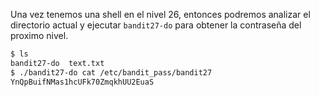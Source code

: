 Una vez tenemos una shell en el nivel 26, entonces podremos analizar el
directorio actual y ejecutar `bandit27-do` para obtener la contraseña del
proximo nivel.

```bash
$ ls
bandit27-do  text.txt
$ ./bandit27-do cat /etc/bandit_pass/bandit27
YnQpBuifNMas1hcUFk70ZmqkhUU2EuaS
```

